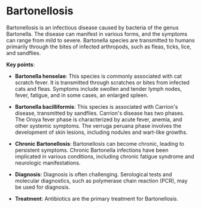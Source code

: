 # Bartonellosis

Bartonellosis is an infectious disease caused by bacteria of the genus Bartonella. The disease can manifest in various forms, and the symptoms can range from mild to severe. Bartonella species are transmitted to humans primarily through the bites of infected arthropods, such as fleas, ticks, lice, and sandflies.

**Key points**:

* **Bartonella henselae**: This species is commonly associated with cat scratch fever. It is transmitted through scratches or bites from infected cats and fleas. Symptoms include swollen and tender lymph nodes, fever, fatigue, and in some cases, an enlarged spleen.

* **Bartonella bacilliformis**: This species is associated with Carrion's disease, transmitted by sandflies. Carrion's disease has two phases. The Oroya fever phase is characterized by acute fever, anemia, and other systemic symptoms. The verruga peruana phase involves the development of skin lesions, including nodules and wart-like growths.

* **Chronic Bartonellosis**: Bartonellosis can become chronic, leading to persistent symptoms. Chronic Bartonella infections have been implicated in various conditions, including chronic fatigue syndrome and neurologic manifestations.

* **Diagnosis**: Diagnosis is often challenging. Serological tests and molecular diagnostics, such as polymerase chain reaction (PCR), may be used for diagnosis.

* **Treatment**:  Antibiotics are the primary treatment for Bartonellosis.
